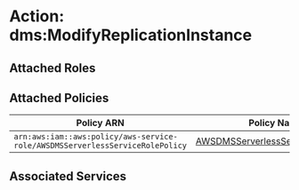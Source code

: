 # Action: dms:ModifyReplicationInstance

## Attached Roles

## Attached Policies

| Policy ARN | Policy Name |
|------------|-------------|
| `arn:aws:iam::aws:policy/aws-service-role/AWSDMSServerlessServiceRolePolicy` | [AWSDMSServerlessServiceRolePolicy](../policies.md#awsdmsserverlessservicerolepolicy) |

## Associated Services

